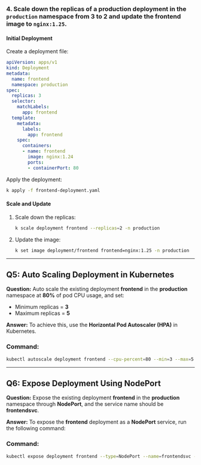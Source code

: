 ### 4. Scale down the replicas of a production deployment in the `production` namespace from 3 to 2 and update the frontend image to `nginx:1.25`.
#### Initial Deployment
Create a deployment file:
```yaml
apiVersion: apps/v1
kind: Deployment
metadata:
  name: frontend
  namespace: production
spec:
  replicas: 3
  selector:
    matchLabels:
      app: frontend
  template:
    metadata:
      labels:
        app: frontend
    spec:
      containers:
      - name: frontend
        image: nginx:1.24
        ports:
        - containerPort: 80
```
Apply the deployment:
```bash
k apply -f frontend-deployment.yaml
```

#### Scale and Update
1. Scale down the replicas:
   ```bash
   k scale deployment frontend --replicas=2 -n production
   ```
2. Update the image:
   ```bash
   k set image deployment/frontend frontend=nginx:1.25 -n production
   ```
---



## Q5: Auto Scaling Deployment in Kubernetes

**Question:**
Auto scale the existing deployment **frontend** in the **production** namespace at **80%** of pod CPU usage, and set:
- Minimum replicas = **3**
- Maximum replicas = **5**

**Answer:**
To achieve this, use the **Horizontal Pod Autoscaler (HPA)** in Kubernetes.

### Command:
```sh
kubectl autoscale deployment frontend --cpu-percent=80 --min=3 --max=5 -n production
```


---


## Q6: Expose Deployment Using NodePort

**Question:**
Expose the existing deployment **frontend** in the **production** namespace through **NodePort**, and the service name should be **frontendsvc**.

**Answer:**
To expose the **frontend** deployment as a **NodePort** service, run the following command:

### Command:
```sh
kubectl expose deployment frontend --type=NodePort --name=frontendsvc -n production
```